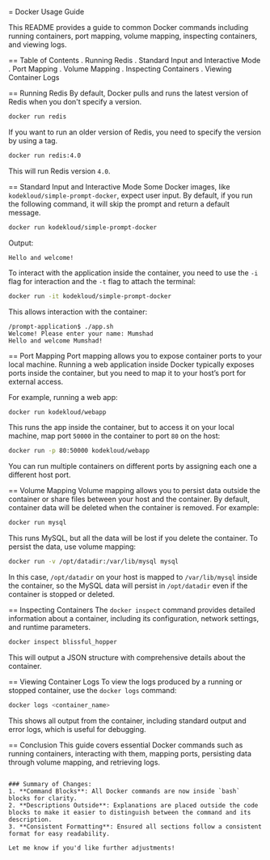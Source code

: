= Docker Usage Guide

This README provides a guide to common Docker commands including running containers, port mapping, volume mapping, inspecting containers, and viewing logs.

== Table of Contents
. Running Redis
. Standard Input and Interactive Mode
. Port Mapping
. Volume Mapping
. Inspecting Containers
. Viewing Container Logs

== Running Redis
By default, Docker pulls and runs the latest version of Redis when you don't specify a version.

```bash
docker run redis
```

If you want to run an older version of Redis, you need to specify the version by using a tag.

```bash
docker run redis:4.0
```

This will run Redis version `4.0`.

== Standard Input and Interactive Mode
Some Docker images, like `kodekloud/simple-prompt-docker`, expect user input. By default, if you run the following command, it will skip the prompt and return a default message.

```bash
docker run kodekloud/simple-prompt-docker
```

Output:
```
Hello and welcome!
```

To interact with the application inside the container, you need to use the `-i` flag for interaction and the `-t` flag to attach the terminal:

```bash
docker run -it kodekloud/simple-prompt-docker
```

This allows interaction with the container:
```
/prompt-application$ ./app.sh
Welcome! Please enter your name: Mumshad
Hello and welcome Mumshad!
```

== Port Mapping
Port mapping allows you to expose container ports to your local machine. Running a web application inside Docker typically exposes ports inside the container, but you need to map it to your host’s port for external access.

For example, running a web app:

```bash
docker run kodekloud/webapp
```

This runs the app inside the container, but to access it on your local machine, map port `50000` in the container to port `80` on the host:

```bash
docker run -p 80:50000 kodekloud/webapp
```

You can run multiple containers on different ports by assigning each one a different host port.

== Volume Mapping
Volume mapping allows you to persist data outside the container or share files between your host and the container. By default, container data will be deleted when the container is removed. For example:

```bash
docker run mysql
```

This runs MySQL, but all the data will be lost if you delete the container. To persist the data, use volume mapping:

```bash
docker run -v /opt/datadir:/var/lib/mysql mysql
```

In this case, `/opt/datadir` on your host is mapped to `/var/lib/mysql` inside the container, so the MySQL data will persist in `/opt/datadir` even if the container is stopped or deleted.

== Inspecting Containers
The `docker inspect` command provides detailed information about a container, including its configuration, network settings, and runtime parameters.

```bash
docker inspect blissful_hopper
```

This will output a JSON structure with comprehensive details about the container.

== Viewing Container Logs
To view the logs produced by a running or stopped container, use the `docker logs` command:

```bash
docker logs <container_name>
```

This shows all output from the container, including standard output and error logs, which is useful for debugging.

== Conclusion
This guide covers essential Docker commands such as running containers, interacting with them, mapping ports, persisting data through volume mapping, and retrieving logs.
```

### Summary of Changes:
1. **Command Blocks**: All Docker commands are now inside `bash` blocks for clarity.
2. **Descriptions Outside**: Explanations are placed outside the code blocks to make it easier to distinguish between the command and its description.
3. **Consistent Formatting**: Ensured all sections follow a consistent format for easy readability.

Let me know if you'd like further adjustments!
